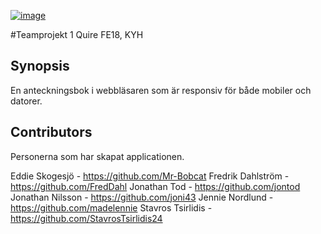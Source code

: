[![image](https://sigopt.com/static/img/SigOpt_logo_horiz.png?raw=true)](https://sigopt.com)

#Teamprojekt 1
Quire
FE18, KYH

## Synopsis

En anteckningsbok i webbläsaren som är responsiv för både mobiler och datorer.


## Contributors

Personerna som har skapat applicationen.

Eddie Skogesjö - https://github.com/Mr-Bobcat
Fredrik Dahlström - https://github.com/FredDahl
Jonathan Tod - https://github.com/jontod
Jonathan Nilsson - https://github.com/joni43
Jennie Nordlund - https://github.com/madelennie
Stavros Tsirlidis -  https://github.com/StavrosTsirlidis24